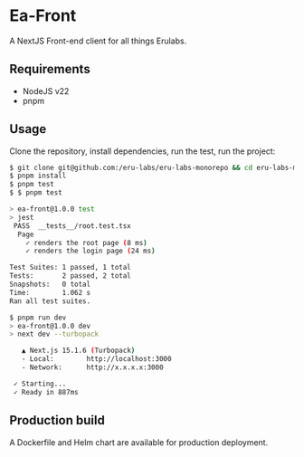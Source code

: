 # Ea-Front
A NextJS Front-end client for all things Erulabs.

## Requirements

 - NodeJS v22
 - pnpm

 ## Usage

 Clone the repository, install dependencies, run the test, run the project:

```bash
$ git clone git@github.com:/eru-labs/eru-labs-monorepo && cd eru-labs-monorepo/ea-platform/ea-front
$ pnpm install 
$ pnpm test
$ $ pnpm test

> ea-front@1.0.0 test 
> jest
 PASS  __tests__/root.test.tsx
  Page
    ✓ renders the root page (8 ms)
    ✓ renders the login page (24 ms)

Test Suites: 1 passed, 1 total
Tests:       2 passed, 2 total
Snapshots:   0 total
Time:        1.062 s
Ran all test suites.

$ pnpm run dev
> ea-front@1.0.0 dev
> next dev --turbopack

   ▲ Next.js 15.1.6 (Turbopack)
   - Local:        http://localhost:3000
   - Network:      http://x.x.x.x:3000

 ✓ Starting...
 ✓ Ready in 887ms
```

## Production build

A Dockerfile and Helm chart are available for production deployment.
